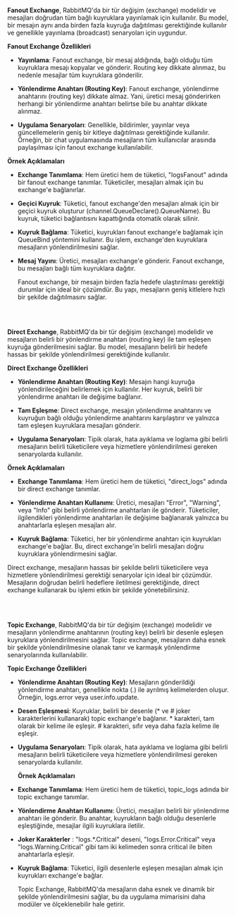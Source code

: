 **Fanout Exchange**, RabbitMQ'da bir tür değişim (exchange) modelidir ve mesajları doğrudan tüm bağlı kuyruklara yayınlamak için kullanılır. Bu model, bir mesajın aynı anda birden fazla kuyruğa dağıtılması gerektiğinde kullanılır ve genellikle yayınlama (broadcast) senaryoları için uygundur.

**Fanout Exchange Özellikleri**

- **Yayınlama**: Fanout exchange, bir mesaj aldığında, bağlı olduğu tüm kuyruklara mesajı kopyalar ve gönderir. Routing key dikkate alınmaz, bu nedenle mesajlar tüm kuyruklara gönderilir.

- **Yönlendirme Anahtarı (Routing Key)**: Fanout exchange, yönlendirme anahtarını (routing key) dikkate almaz. Yani, üretici mesaj gönderirken herhangi bir yönlendirme anahtarı belirtse bile bu anahtar dikkate alınmaz.

- **Uygulama Senaryoları**: Genellikle, bildirimler, yayınlar veya güncellemelerin geniş bir kitleye dağıtılması gerektiğinde kullanılır. Örneğin, bir chat uygulamasında mesajların tüm kullanıcılar arasında paylaşılması için fanout exchange kullanılabilir.

**Örnek Açıklamaları**
- **Exchange Tanımlama**: Hem üretici hem de tüketici, "logsFanout" adında bir fanout exchange tanımlar. Tüketiciler, mesajları almak için bu exchange'e bağlanırlar.

- **Geçici Kuyruk**: Tüketici, fanout exchange'den mesajları almak için bir geçici kuyruk oluşturur (channel.QueueDeclare().QueueName). Bu kuyruk, tüketici bağlantısını kapattığında otomatik olarak silinir.

- **Kuyruk Bağlama**: Tüketici, kuyrukları fanout exchange'e bağlamak için QueueBind yöntemini kullanır. Bu işlem, exchange'den kuyruklara mesajların yönlendirilmesini sağlar.

- **Mesaj Yayını**: Üretici, mesajları exchange'e gönderir. Fanout exchange, bu mesajları bağlı tüm kuyruklara dağıtır.

  Fanout exchange, bir mesajın birden fazla hedefe ulaştırılması gerektiği durumlar için ideal bir çözümdür. Bu yapı, mesajların geniş kitlelere hızlı bir şekilde dağıtılmasını sağlar.

<br><br>

**Direct Exchange**, RabbitMQ'da bir tür değişim (exchange) modelidir ve mesajların belirli bir yönlendirme anahtarı (routing key) ile tam eşleşen kuyruğa gönderilmesini sağlar. Bu model, mesajların belirli bir hedefe hassas bir şekilde yönlendirilmesi gerektiğinde kullanılır.

**Direct Exchange Özellikleri**
- **Yönlendirme Anahtarı (Routing Key)**: Mesajın hangi kuyruğa yönlendirileceğini belirlemek için kullanılır. Her kuyruk, belirli bir yönlendirme anahtarı ile değişime bağlanır.

- **Tam Eşleşme**: Direct exchange, mesajın yönlendirme anahtarını ve kuyruğun bağlı olduğu yönlendirme anahtarını karşılaştırır ve yalnızca tam eşleşen kuyruklara mesajları gönderir.

- **Uygulama Senaryoları**: Tipik olarak, hata ayıklama ve loglama gibi belirli mesajların belirli tüketicilere veya hizmetlere yönlendirilmesi gereken senaryolarda kullanılır.

 **Örnek Açıklamaları**
- **Exchange Tanımlama**: Hem üretici hem de tüketici, "direct_logs" adında bir direct exchange tanımlar.

- **Yönlendirme Anahtarı Kullanımı**: Üretici, mesajları "Error", "Warning", veya "Info" gibi belirli yönlendirme anahtarları ile gönderir. Tüketiciler, ilgilendikleri yönlendirme anahtarları ile değişime bağlanarak yalnızca bu anahtarlarla eşleşen mesajları alır.

- **Kuyruk Bağlama**: Tüketici, her bir yönlendirme anahtarı için kuyrukları exchange'e bağlar. Bu, direct exchange'in belirli mesajları doğru kuyruklara yönlendirmesini sağlar.

Direct exchange, mesajların hassas bir şekilde belirli tüketicilere veya hizmetlere yönlendirilmesi gerektiği senaryolar için ideal bir çözümdür. Mesajların doğrudan belirli hedeflere iletilmesi gerektiğinde, direct exchange kullanarak bu işlemi etkin bir şekilde yönetebilirsiniz.

<br><br>

**Topic Exchange**, RabbitMQ'da bir tür değişim (exchange) modelidir ve mesajların yönlendirme anahtarının (routing key) belirli bir desenle eşleşen kuyruklara yönlendirilmesini sağlar. Topic exchange, mesajların daha esnek bir şekilde yönlendirilmesine olanak tanır ve karmaşık yönlendirme senaryolarında kullanılabilir.

**Topic Exchange Özellikleri**
- **Yönlendirme Anahtarı (Routing Key)**: Mesajların gönderildiği yönlendirme anahtarı, genellikle nokta (.) ile ayrılmış kelimelerden oluşur. Örneğin, logs.error veya user.info.update.

- **Desen Eşleşmesi**: Kuyruklar, belirli bir desenle (* ve # joker karakterlerini kullanarak) topic exchange'e bağlanır. * karakteri, tam olarak bir kelime ile eşleşir. # karakteri, sıfır veya daha fazla kelime ile eşleşir. 

- **Uygulama Senaryoları**: Tipik olarak, hata ayıklama ve loglama gibi belirli mesajların belirli tüketicilere veya hizmetlere yönlendirilmesi gereken senaryolarda kullanılır.
  
  **Örnek Açıklamaları**
- **Exchange Tanımlama**: Hem üretici hem de tüketici, topic_logs adında bir topic exchange tanımlar.

- **Yönlendirme Anahtarı Kullanımı**: Üretici, mesajları belirli bir yönlendirme anahtarı ile gönderir. Bu anahtar, kuyrukların bağlı olduğu desenlerle eşleştiğinde, mesajlar ilgili kuyruklara iletilir.

- **Joker Karakterler** : "logs.*.Critical" deseni, "logs.Error.Critical" veya "logs.Warning.Critical" gibi tam iki kelimeden sonra critical ile biten anahtarlarla eşleşir.
- **Kuyruk Bağlama**: Tüketici, ilgili desenlerle eşleşen mesajları almak için kuyrukları exchange'e bağlar.

  Topic Exchange, RabbitMQ'da mesajların daha esnek ve dinamik bir şekilde yönlendirilmesini sağlar, bu da uygulama mimarisini daha modüler ve ölçeklenebilir hale getirir.

